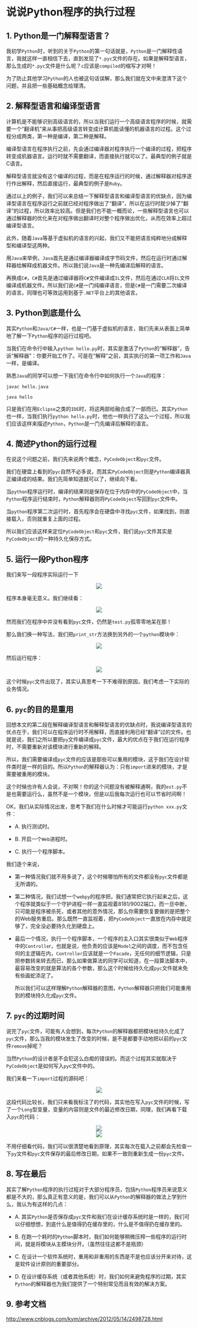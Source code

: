 # 说说Python程序的执行过程

## 1. Python是一门解释型语言？

我初学`Python`时，听到的关于`Python`的第一句话就是，`Python`是一门解释性语言，我就这样一直相信下去，直到发现了`*.pyc`文件的存在。如果是解释型语言，那么生成的`*.pyc`文件是什么呢？`c`应该是`compiled`的缩写才对啊！

为了防止其他学习`Python`的人也被这句话误解，那么我们就在文中来澄清下这个问题，并且把一些基础概念给理清。


## 2. 解释型语言和编译型语言

计算机是不能够识别高级语言的，所以当我们运行一个高级语言程序的时候，就需要一个“翻译机”来从事把高级语言转变成计算机能读懂的机器语言的过程。这个过程分成两类，第一种是编译，第二种是解释。

编译型语言在程序执行之前，先会通过编译器对程序执行一个编译的过程，把程序转变成机器语言。运行时就不需要翻译，而直接执行就可以了。最典型的例子就是C语言。

解释型语言就没有这个编译的过程，而是在程序运行的时候，通过解释器对程序逐行作出解释，然后直接运行，最典型的例子是`Ruby`。

通过以上的例子，我们可以来总结一下解释型语言和编译型语言的优缺点，因为编译型语言在程序运行之前就已经对程序做出了“翻译”，所以在运行时就少掉了“翻译”的过程，所以效率比较高。但是我们也不能一概而论，一些解释型语言也可以通过解释器的优化来在对程序做出翻译时对整个程序做出优化，从而在效率上超过编译型语言。

此外，随着`Java`等基于虚拟机的语言的兴起，我们又不能把语言纯粹地分成解释型和编译型这两种。

用`Java`来举例，`Java`首先是通过编译器编译成字节码文件，然后在运行时通过解释器给解释成机器文件。所以我们说`Java`是一种先编译后解释的语言。

再换成`C#`，`C#`首先是通过编译器将`C#`文件编译成`IL`文件，然后在通过`CLR`将`IL`文件编译成机器文件。所以我们说`C#`是一门纯编译语言，但是`C#`是一门需要二次编译的语言。同理也可等效运用到基于`.NET`平台上的其他语言。


## 3. Python到底是什么


其实`Python`和`Java/C#`一样，也是一门基于虚拟机的语言，我们先来从表面上简单地了解一下`Python`程序的运行过程吧。

当我们在命令行中输入`python hello.py`时，其实是激活了`Python`的“解释器”，告诉“解释器”：你要开始工作了。可是在“解释”之前，其实执行的第一项工作和`Java`一样，是编译。

熟悉`Java`的同学可以想一下我们在命令行中如何执行一个`Java`的程序：

```
javac hello.java

java hello
```

只是我们在用`Eclipse`之类的`IDE`时，将这两部给融合成了一部而已。其实`Python`也一样，当我们执行`python hello.py`时，他也一样执行了这么一个过程，所以我们应该这样来描述`Python`，`Python`是一门先编译后解释的语言。


## 4. 简述Python的运行过程

在说这个问题之前，我们先来说两个概念，`PyCodeObject`和`pyc`文件。

我们在硬盘上看到的`pyc`自然不必多说，而其实`PyCodeObject`则是`Python`编译器真正编译成的结果。我们先简单知道就可以了，继续向下看。

当`python`程序运行时，编译的结果则是保存在位于内存中的`PyCodeObject`中，当`Python`程序运行结束时，`Python`解释器则将`PyCodeObject`写回到`pyc`文件中。

当`python`程序第二次运行时，首先程序会在硬盘中寻找`pyc`文件，如果找到，则直接载入，否则就重复上面的过程。

所以我们应该这样来定位`PyCodeObject`和`pyc`文件，我们说`pyc`文件其实是`PyCodeObject`的一种持久化保存方式。



## 5. 运行一段Python程序



我们来写一段程序实际运行一下

<div align="center">
<img src="https://github.com/ZP-AlwaysWin/Java-Learn/blob/master/MyBatis%E5%AD%A6%E4%B9%A0%E7%AC%94%E8%AE%B0/MyBatis%E5%9B%BE%E7%89%87/%E9%80%86%E5%90%91%E5%B7%A5%E7%A8%8B.png" />
</div>





程序本身毫无意义。我们继续看：

<div align="center">
<img src="https://github.com/ZP-AlwaysWin/Java-Learn/blob/master/MyBatis%E5%AD%A6%E4%B9%A0%E7%AC%94%E8%AE%B0/MyBatis%E5%9B%BE%E7%89%87/%E9%80%86%E5%90%91%E5%B7%A5%E7%A8%8B.png" />
</div>



然而我们在程序中并没有看到`pyc`文件，仍然是`test.py`孤零零地呆在那！

那么我们换一种写法，我们把`print_str`方法换到另外的一个`python`模块中：

<div align="center">
<img src="https://github.com/ZP-AlwaysWin/Java-Learn/blob/master/MyBatis%E5%AD%A6%E4%B9%A0%E7%AC%94%E8%AE%B0/MyBatis%E5%9B%BE%E7%89%87/%E9%80%86%E5%90%91%E5%B7%A5%E7%A8%8B.png" />
</div>





然后运行程序：

<div align="center">
<img src="https://github.com/ZP-AlwaysWin/Java-Learn/blob/master/MyBatis%E5%AD%A6%E4%B9%A0%E7%AC%94%E8%AE%B0/MyBatis%E5%9B%BE%E7%89%87/%E9%80%86%E5%90%91%E5%B7%A5%E7%A8%8B.png" />
</div>



这个时候`pyc`文件出现了，其实认真思考一下不难得到原因，我们考虑一下实际的业务情况。



## 6. `pyc`的目的是重用

回想本文的第二段在解释编译型语言和解释型语言的优缺点时，我说编译型语言的优点在于，我们可以在程序运行时不用解释，而直接利用已经“翻译”过的文件。也就是说，我们之所以要把`py`文件编译成`pyc`文件，最大的优点在于我们在运行程序时，不需要重新对该模块进行重新的解释。

所以，我们需要编译成`pyc`文件的应该是那些可以重用的模块，这于我们在设计软件类时是一样的目的。所以`Python`的解释器认为：只有`import`进来的模块，才是需要被重用的模块。

这个时候也许有人会说，不对啊！你的这个问题没有被解释通啊，我的`est.py`不是也需要运行么，虽然不是一个模块，但是以后我每次运行也可以节省时间啊！

OK，我们从实际情况出发，思考下我们在什么时候才可能运行`python xxx.py`文件：

- A. 执行测试时。

- B. 开启一个`Web`进程时。

- C. 执行一个程序脚本。



我们逐个来说，

- 第一种情况我们就不用多说了，这个时候哪怕所有的文件都没有`pyc`文件都是无所谓的。

- 第二种情况，我们试想一个`webpy`的程序把，我们通常把它执行起来之后，这个程序就类似于一个守护进程一样一直监视着8181/9002端口，而一旦中断，只可能是程序被杀死，或者其他的意外情况，那么你需要恢复要做的是把整个的Web服务重启。那么既然一直监视着，把`PyCodeObject`一直放在内存中就足够了，完全没必要持久化到硬盘上。

- 最后一个情况，执行一个程序脚本，一个程序的主入口其实很类似于`Web`程序中的`Controlle`r，也就是说，他负责的应该是`Model`之间的调度，而不包含任何的主逻辑在内，`Controller`应该就是一个`Facade`，无任何的细节逻辑，只是把参数转来转去而已，那么如果做算法的同学可以知道，在一段算法脚本中，最容易改变的就是算法的各个参数，那么这个时候给持久化成`pyc`文件就未免有些画蛇添足了。



  所以我们可以这样理解`Python`解释器的意图，`Python`解释器只把我们可能重用到的模块持久化成`pyc`文件。



## 7. `pyc`的过期时间



说完了`pyc`文件，可能有人会想到，每次`Python`的解释器都把模块给持久化成了`pyc`文件，那么当我的模块发生了改变的时候，是不是都要手动地把以前的`pyc`文件`remove`掉呢？

当然`Python`的设计者是不会犯这么白痴的错误的。而这个过程其实就取决于`PyCodeObject`是如何写入`py`c文件中的。

我们来看一下`import`过程的源码吧：

<div align="center">
<img src="https://github.com/ZP-AlwaysWin/Java-Learn/blob/master/MyBatis%E5%AD%A6%E4%B9%A0%E7%AC%94%E8%AE%B0/MyBatis%E5%9B%BE%E7%89%87/%E9%80%86%E5%90%91%E5%B7%A5%E7%A8%8B.png" />
</div>







这段代码比较长，我们只来看我标注了的代码，其实他在写入`pyc`文件的时候，写了一个`Long`型变量，变量的内容则是文件的最近修改日期，同理，我们再看下载入`pyc`的代码：

<div align="center">
<img src="https://github.com/ZP-AlwaysWin/Java-Learn/blob/master/MyBatis%E5%AD%A6%E4%B9%A0%E7%AC%94%E8%AE%B0/MyBatis%E5%9B%BE%E7%89%87/%E9%80%86%E5%90%91%E5%B7%A5%E7%A8%8B.png" />
</div>



<div align="center">
<img src="https://github.com/ZP-AlwaysWin/Java-Learn/blob/master/MyBatis%E5%AD%A6%E4%B9%A0%E7%AC%94%E8%AE%B0/MyBatis%E5%9B%BE%E7%89%87/%E9%80%86%E5%90%91%E5%B7%A5%E7%A8%8B.png" />
</div>





不用仔细看代码，我们可以很清楚地看到原理，其实每次在载入之前都会先检查一下`py`文件和`pyc`文件保存的最后修改日期，如果不一致则重新生成一份`pyc`文件。



## 8. 写在最后



其实了解`Python`程序的执行过程对于大部分程序员，包括`Python`程序员来说意义都是不大的，那么真正有意义的是，我们可以从`Python`的解释器的做法上学到什么，我认为有这样的几点：



- A. 其实`Python`是否保存成`pyc`文件和我们在设计缓存系统时是一样的，我们可以仔细想想，到底什么是值得扔在缓存里的，什么是不值得扔在缓存里的。

- B. 在跑一个耗时的`Python`脚本时，我们如何能够稍微压榨一些程序的运行时间，就是将模块从主模块分开。（虽然往往这都不是瓶颈）

- C. 在设计一个软件系统时，重用和非重用的东西是不是也应该分开来对待，这是软件设计原则的重要部分。

- D. 在设计缓存系统（或者其他系统）时，我们如何来避免程序的过期，其实`Python`的解释器也为我们提供了一个特别常见而且有效的解决方案。



## 9. 参考文档

http://www.cnblogs.com/kym/archive/2012/05/14/2498728.html